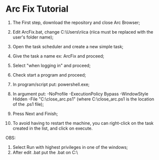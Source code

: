 # Arc Fix Tutorial
1) The First step, download the repository and close Arc Browser;

2) Edit ArcFix.bat, change C:\Users\riica (riica must be replaced with the user's folder name);

3) Open the task scheduler and create a new simple task;

4) Give the task a name ex: ArcFix and proceed;

5) Select "when logging in" and proceed;

6) Check start a program and proceed;

7) In program/script put: powershell.exe;

8) In argument put: -NoProfile -ExecutionPolicy Bypass -WindowStyle Hidden -File "C:\close_arc.ps1" (where C:\close_arc.ps1 is the location of the .ps1 file);

9) Press Next and Finish;

10) To avoid having to restart the machine, you can right-click on the task created in the list, and click on execute.

OBS: 
1) Select Run with highest privileges in one of the windows;
2) After edit .bat put the .bat on C:\

